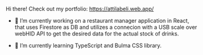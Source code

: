 <!--
**myrddral/myrddral** is a ✨ _special_ ✨ repository because its `README.md` (this file) appears on your GitHub profile.

Here are some ideas to get you started:



- 👯 I’m looking to collaborate on ...
- 🤔 I’m looking for help with ...
- 💬 Ask me about ...
- 📫 How to reach me: ...
- 😄 Pronouns: ...
- ⚡ Fun fact: ...
-->
Hi there! Check out my portfolio: https://attilabeli.web.app/

- 🔭 I’m currently working on a restaurant manager application in React, that uses Firestore as DB and utilizes a connecion with a USB scale over webHID API to get the desired data for the actual stock of drinks.

- 🌱 I’m currently learning TypeScript and Bulma CSS library.
